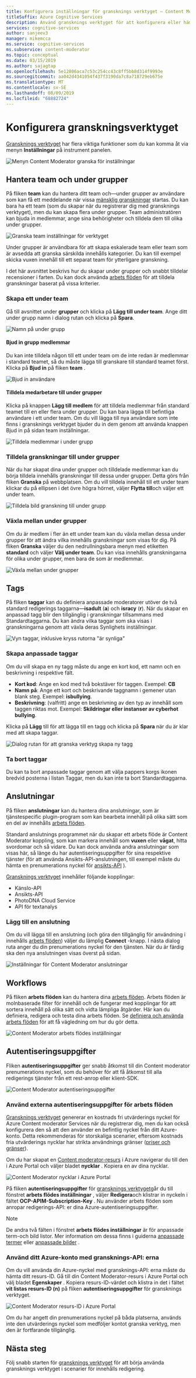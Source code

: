 ```yaml
---
title: Konfigurera inställningar för gransknings verktyget – Content Moderator
titleSuffix: Azure Cognitive Services
description: Använd gransknings verktyget för att konfigurera eller hämta team, taggar, kopplingar, arbets flöden och autentiseringsuppgifter för Content Moderator.
services: cognitive-services
author: sanjeev3
manager: mikemcca
ms.service: cognitive-services
ms.subservice: content-moderator
ms.topic: conceptual
ms.date: 03/15/2019
ms.author: sajagtap
ms.openlocfilehash: 5e12806aca7c53c254cc43c8ff5bb8d314f9993e
ms.sourcegitcommit: aa042d4341054f437f3190da7c8a718729eb675e
ms.translationtype: MT
ms.contentlocale: sv-SE
ms.lasthandoff: 08/09/2019
ms.locfileid: "68882724"
---
```

# <a name="configure-the-review-tool"></a>Konfigurera granskningsverktyget

[Gransknings verktyget](https://contentmoderator.cognitive.microsoft.com) har flera viktiga funktioner som du kan komma åt via menyn **Inställningar** på instrument panelen.

![Menyn Content Moderator granska för inställningar](images/settings-1.png)

## <a name="manage-team-and-subteams"></a>Hantera team och under grupper

På fliken **team** kan du hantera ditt team och&mdash;under grupper av användare som kan få ett meddelande när vissa [mänsklig granskningar](../review-api.md#reviews) startas. Du kan bara ha ett team (som du skapar när du registrerar dig med gransknings verktyget), men du kan skapa flera under grupper. Team administratören kan bjuda in medlemmar, ange sina behörigheter och tilldela dem till olika under grupper.

![Granska team inställningar för verktyget](images/settings-2-team.png)

Under grupper är användbara för att skapa eskalerade team eller team som är avsedda att granska särskilda innehålls kategorier. Du kan till exempel skicka vuxen innehåll till ett separat team för ytterligare granskning.

I det här avsnittet beskrivs hur du skapar under grupper och snabbt tilldelar recensioner i farten. Du kan dock använda [arbets flöden](workflows.md) för att tilldela granskningar baserat på vissa kriterier.

### <a name="create-a-subteam"></a>Skapa ett under team

Gå till avsnittet under **grupper** och klicka på **Lägg till under team**. Ange ditt under grupp namn i dialog rutan och klicka på **Spara**.

![Namn på under grupp](images/1-Teams-2.PNG)

#### <a name="invite-teammates"></a>Bjud in grupp medlemmar

Du kan inte tilldela någon till ett under team om de inte redan är medlemmar i standard teamet, så du måste lägga till granskare till standard teamet först. Klicka på **Bjud in** på fliken **team** .

![Bjud in användare](images/invite-users.png)

#### <a name="assign-teammates-to-subteam"></a>Tilldela medarbetare till under grupper

Klicka på knappen **Lägg till medlem** för att tilldela medlemmar från standard teamet till en eller flera under grupper. Du kan bara lägga till befintliga användare i ett under team. Om du vill lägga till nya användare som inte finns i gransknings verktyget bjuder du in dem genom att använda knappen Bjud in på sidan team inställningar.

![Tilldela medlemmar i under grupp](images/1-Teams-3.PNG)

### <a name="assign-reviews-to-subteams"></a>Tilldela granskningar till under grupper

När du har skapat dina under grupper och tilldelade medlemmar kan du börja tilldela innehålls granskningar [](../review-api.md#reviews) till dessa under grupper. Detta görs från fliken **Granska** på webbplatsen.
Om du vill tilldela innehåll till ett under team klickar du på ellipsen i det övre högra hörnet, väljer **Flytta till**och väljer ett under team.

![Tilldela bild granskning till under grupp](images/3-review-image-subteam-1.png)

### <a name="switch-between-subteams"></a>Växla mellan under grupper

Om du är medlem i fler än ett under team kan du växla mellan dessa under grupper för att ändra vilka innehålls granskningar som visas för dig. På fliken **Granska** väljer du den nedrullningsbara menyn med etiketten **standard** och väljer **Välj under team**. Du kan visa innehålls granskningarna för olika under grupper, men bara de som är medlemmar.

![Växla mellan under grupper](images/3-review-image-subteam-2.png)

## <a name="tags"></a>Tags

På fliken **taggar** kan du definiera anpassade moderatorer utöver de två standard redigerings taggarna&mdash;**isadult** (**a**) och **isracy** (**r**). När du skapar en anpassad tagg blir den tillgänglig i granskningar tillsammans med Standardtaggarna. Du kan ändra vilka taggar som ska visas i granskningarna genom att växla deras Synlighets inställningar.

![Vyn taggar, inklusive kryss rutorna "är synliga"](images/tags-4-disable.png)

### <a name="create-custom-tags"></a>Skapa anpassade taggar

Om du vill skapa en ny tagg måste du ange en kort kod, ett namn och en beskrivning i respektive fält.

- **Kort kod**: Ange en kod med två bokstäver för taggen. Exempel: **CB**
- **Namn på**: Ange ett kort och beskrivande taggnamn i gemener utan blank steg. Exempel: **isbullying**.
- **Beskrivning**: (valfritt) ange en beskrivning av den typ av innehåll som taggen riktas mot. Exempel: **Skildringar eller instanser av cyberhot bullying**.

Klicka på **Lägg** till för att lägga till en tagg och klicka på **Spara** när du är klar med att skapa taggar.

![Dialog rutan för att granska verktyg skapa ny tagg](images/settings-3-tags.png)

### <a name="delete-tags"></a>Ta bort taggar

Du kan ta bort anpassade taggar genom att välja pappers korgs ikonen bredvid posterna i listan Taggar, men du kan inte ta bort Standardtaggarna.

## <a name="connectors"></a>Anslutningar

På fliken **anslutningar** kan du hantera dina anslutningar, som är tjänstespecific plugin-program som kan bearbeta innehåll på olika sätt som en del av innehålls [arbets flöden](../review-api.md#workflows).

Standard anslutnings programmet när du skapar ett arbets flöde är Content Moderator koppling, som kan markera innehåll som **vuxen** eller **vågat**, hitta svordomar och så vidare. Du kan dock använda andra anslutningar som visas här, så länge du har autentiseringsuppgifter för sina respektive tjänster (för att använda Ansikts-API-anslutningen, till exempel måste du hämta en prenumerations nyckel för [ansikts-API](https://docs.microsoft.com/azure/cognitive-services/face/overview) ).

[Gransknings verktyget](./human-in-the-loop.md) innehåller följande kopplingar:

- Känslo-API
- Ansikts-API
- PhotoDNA Cloud Service
- API för textanalys

### <a name="add-a-connector"></a>Lägg till en anslutning

Om du vill lägga till en anslutning (och göra den tillgänglig för användning i innehålls [arbets flöden](../review-api.md#workflows)) väljer du lämplig **Connect** -knapp. I nästa dialog ruta anger du din prenumerations nyckel för den tjänsten. När du är färdig ska den nya anslutningen visas överst på sidan.

![Inställningar för Content Moderator anslutningar](images/settings-4-connectors.png)

## <a name="workflows"></a>Workflows

På fliken **arbets flöden** kan du hantera dina [arbets flöden](../review-api.md#workflows). Arbets flöden är molnbaserade filter för innehåll och de fungerar med kopplingar för att sortera innehåll på olika sätt och vidta lämpliga åtgärder. Här kan du definiera, redigera och testa dina arbets flöden. Se [definiera och använda arbets flöden](Workflows.md) för att få vägledning om hur du gör detta.

![Content Moderator arbets flödes inställningar](images/settings-5-workflows.png)

## <a name="credentials"></a>Autentiseringsuppgifter

Fliken **autentiseringsuppgifter** ger snabb åtkomst till din Content moderator prenumerations nyckel, som du behöver för att få åtkomst till alla redigerings tjänster från ett rest-anrop eller klient-SDK.

![Content Moderator autentiseringsuppgifter](images/settings-6-credentials.png)

### <a name="use-external-credentials-for-workflows"></a>Använd externa autentiseringsuppgifter för arbets flöden

[Gransknings verktyget](https://contentmoderator.cognitive.microsoft.com) genererar en kostnads fri utvärderings nyckel för Azure Content moderator Services när du registrerar dig, men du kan också konfigurera den så att den använder en befintlig nyckel från ditt Azure-konto. Detta rekommenderas för storskaliga scenarier, eftersom kostnads fria utvärderings nycklar har strikta användnings gränser ([priser och gränser](https://azure.microsoft.com/pricing/details/cognitive-services/content-moderator/)).

Om du har skapat en [Content moderator-resurs](https://ms.portal.azure.com/#create/Microsoft.CognitiveServicesContentModerator) i Azure navigerar du till den i Azure Portal och väljer bladet **nycklar** . Kopiera en av dina nycklar.

![Content Moderator nycklar i Azure Portal](images/credentials-azure-portal-keys.PNG)

På fliken **autentiseringsuppgifter** för [gransknings verktyget](https://contentmoderator.cognitive.microsoft.com)går du till fönstret **arbets flödes inställningar** , väljer **Redigera**och klistrar in nyckeln i fältet **OCP-APIM-Subscription-Key** . Nu använder arbets flöden som anropar redigerings-API: er dina Azure-autentiseringsuppgifter.

> [!NOTE]
> De andra två fälten i fönstret **arbets flödes inställningar** är för anpassade term-och bild listor. Mer information om dessa finns i guiderna [anpassade termer](../try-terms-list-api.md) eller [anpassade bilder](../try-image-list-api.md) .

### <a name="use-your-azure-account-with-the-review-apis"></a>Använd ditt Azure-konto med gransknings-API: erna

Om du vill använda din Azure-nyckel med gransknings-API: erna måste du hämta ditt resurs-ID. Gå till din Content Moderator-resurs i Azure Portal och välj bladet **Egenskaper** . Kopiera resurs-ID-värdet och klistra in det i fältet **vit listas resurs-ID (n)** på fliken **autentiseringsuppgifter** för gransknings verktyget.

![Content Moderator resurs-ID i Azure Portal](images/credentials-azure-portal-resourceid.PNG)

Om du har angett din prenumerations nyckel på båda platserna, används inte den utvärderings nyckel som medföljer kontot granska verktyg, men den är fortfarande tillgänglig.

## <a name="next-steps"></a>Nästa steg

Följ snabb starten för [gransknings verktyget](../quick-start.md) för att börja använda gransknings verktyget i scenarier för innehålls redigering.